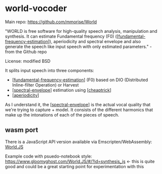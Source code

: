 # world-vocoder

Main repo: <https://github.com/mmorise/World>

"WORLD is free software for high-quality speech analysis, manipulation and synthesis. It can estimate Fundamental frequency (F0) ([[fundamental-frequency-estimation]]), aperiodicity and spectral envelope and also generate the speech like input speech with only estimated parameters." - from the Github repo

License: modified BSD

It splits input speech into three components:
* [[fundamental-frequency-estimation]] (F0) based on DIO (Distributed Inline-filter Operation) or Harvest
* [[spectral-envelope]] estimation using [[cheaptrick]]
* [[aperiodicity]]

As I understand it, the [[spectral-envelope]] is the actual vocal quality that we're trying to capture + model.  It consists of the different harmonics that make up the intonations of each of the pieces of speech.

## wasm port

There is a JavaScript API version available via Emscripten/WebAssembly: [World.JS](https://github.com/YuzukiTsuru/World.JS)

Example code with psuedo-notebook style: <https://www.gloomyghost.com/World.JS/#/?id=synthesis_js> <- this is quite good and could be a great starting point for experimentation with this

[//begin]: # "Autogenerated link references for markdown compatibility"
[fundamental-frequency-estimation]: fundamental-frequency-estimation "fundamental-frequency-estimation"
[spectral-envelope]: spectral-envelope "spectral envelope"
[cheaptrick]: cheaptrick "cheaptrick"
[aperiodicity]: aperiodicity "aperiodicity"
[//end]: # "Autogenerated link references"

